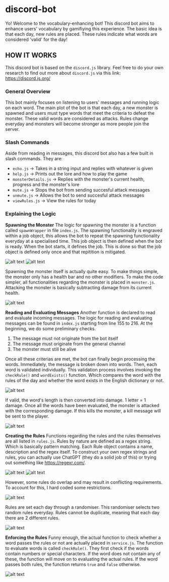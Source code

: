 # discord-bot

Yo! Welcome to the vocabulary-enhancing bot! This discord bot aims to enhance users' vocabulary by gamifiying this experience. The basic idea is that each day, new rules are placed. These rules indicate what words are considered 'valid' for the day!

## HOW IT WORKS
This discord bot is based on the `discord.js` library. Feel free to do your own research to find out more about `discord.js` via this link: https://discord.js.org/ 

### General Overview
This bot mainly focuses on listening to users' messages and running logic on each word. The main plot of the bot is that each day, a new monster is spawned and users must type words that meet the criteria to defeat the monster. These valid words are considered as attacks. Rules change everyday and monsters will become stronger as more people join the server.

### Slash Commands
Aside from reading in messages, this discord bot also has a few built in slash commands. They are:

- `echo.js`           -> Takes in a string input and replies with whatever is given
- `help.js`           -> Prints out the lore and how to play the game
- `monsterDetails.js` -> Replies with the monster's current health, progress and the monster's lore
- `mute.js`           -> Stops the bot from sending succesful attack messages
- `unmute.js`         -> Allows the bot to send succesful attack messages
- `viewRules.js`      -> View the rules for today

### Explaining the Logic
**Spawning the Monster**
The logic for spawning the monster is a function called `spawnWrapper` in file `index.js`. The spawning functionality is engraved within a job object, this allows the bot to repeat the spawning functionality everyday at a specialised time. This job object is then defined when the bot is ready. When the bot starts, it defines the job. This is done so that the job object is defined only once and that repitition is mitigated.

![alt text](./README-images/image.png)
![alt text](./README-images/image-1.png)

Spawning the monster itself is actually quite easy. To make things simple, the monster only has a health bar and no other modifiers. To make the code simpler, all functionalities regarding the monster is placed in `monster.js`. Attacking the monster is basically subtracting damage from its current health.

![alt text](./README-images/image-2.png)

**Reading and Evaluating Messages**
Another function is declared to read and evaluate incoming messages. The logic for reading and evaluating messages can be found in `index.js` starting from line 155 to 216. At the beginning, we do some preliminary checks. 

1. The message must not originate from the bot itself
2. The message must originate from the general channel
3. The monster must still be alive

Once all these criterias are met, the bot can finally begin processing the words. Immediately, the message is broken down into words. Then, each word is validated individually. This validation process involves invoking the `checkRule()` and `wordExists()` function. Which compares the word with the rules of the day and whether the word exists in the English dictionary or not.

![alt text](./README-images/image-3.png)

If valid, the word's length is then converted into damage. 1 letter = 1 damage. Once all the words have been evaluated, the monster is attacked with the corresponding damage. If this kills the monster, a kill message will be sent to the player.

![alt text](./README-images/image-4.png)

**Creating the Rules**
Functions regarding the rules and the rules themselves are all listed in `rules.js`. Rules by nature are defined as a regex string. Which is basically pattern matching. Each Rule object contains a name, description and the regex itself. To construct your own regex strings and rules, you can actually use ChatGPT (they do a solid job of this) or trying out something like https://regexr.com/. 

![alt text](./README-images/image-5.png)
![alt text](./README-images/image-9.png)

However, some rules do overlap and may result in conflicting requirements. To account for this, I hard coded some restrictions.

![alt text](./README-images/image-6.png)

Rules are set each day through a randomiser. This randomiser selects two random rules everyday. Rules cannot be duplicate, meaning that each day there are 2 different rules.

![alt text](./README-images/image-7.png)

**Enforcing the Rules**
Funny enough, the actual function to check whether a word passes the rules or not are actually placed in `service.js`. The function to evaluate words is called `checkRule()`. They first check if the words contain numbers or special characters. If the word does not contain any of these, the function will move on to evaluating the actual rules. If the word passes both rules, the function returns `true` and `false` otherwise.

![alt text](./README-images/image-8.png)

